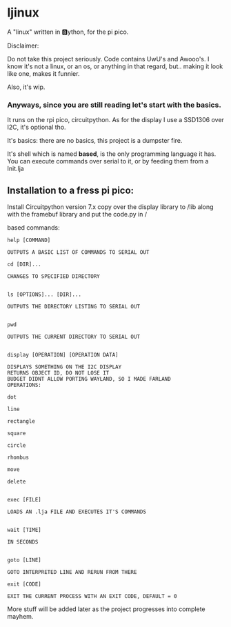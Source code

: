 # ljinux
A "linux" written in 🅱️ython, for the pi pico.

Disclaimer: 

Do not take this project seriously. Code contains UwU's and Awooo's.
I know it's not a linux, or an os, or anything in that regard, but.. making it look like one, makes it funnier.

Also, it's wip.

<h3>Anyways, since you are still reading let's start with the basics.</h3>
It runs on the rpi pico, circuitpython.
As for the display I use a SSD1306 over I2C, it's optional tho.

It's basics:
there are no basics, this project is a dumpster fire.

It's shell which is named <b>based</b>, is the only programming language it has.
You can execute commands over serial to it, or by feeding them from a Init.lja

<h2>Installation to a fress pi pico:</h2>

Install Circuitpython version 7.x
copy over the display library to /lib along with the framebuf library
and put the code.py in /

based commands:
```
help [COMMAND]

OUTPUTS A BASIC LIST OF COMMANDS TO SERIAL OUT

cd [DIR]...

CHANGES TO SPECIFIED DIRECTORY


ls [OPTIONS]... [DIR]...

OUTPUTS THE DIRECTORY LISTING TO SERIAL OUT


pwd

OUTPUTS THE CURRENT DIRECTORY TO SERIAL OUT


display [OPERATION] [OPERATION DATA]

DISPLAYS SOMETHING ON THE I2C DISPLAY
RETURNS OBJECT ID, DO NOT LOSE IT
BUDGET DIDNT ALLOW PORTING WAYLAND, SO I MADE FARLAND
OPERATIONS:

dot

line

rectangle

square

circle

rhombus

move

delete


exec [FILE]

LOADS AN .lja FILE AND EXECUTES IT'S COMMANDS


wait [TIME]

IN SECONDS


goto [LINE]

GOTO INTERPRETED LINE AND RERUN FROM THERE

exit [CODE]

EXIT THE CURRENT PROCESS WITH AN EXIT CODE, DEFAULT = 0
```

More stuff will be added later as the project progresses into complete mayhem.
